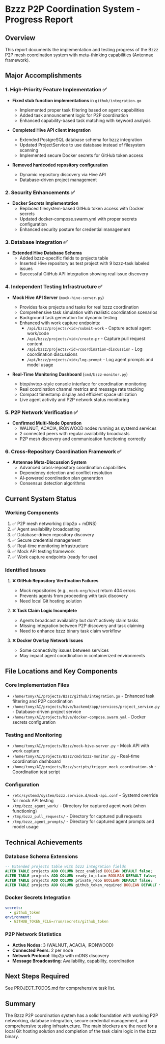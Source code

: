 # Bzzz P2P Coordination System - Progress Report

## Overview
This report documents the implementation and testing progress of the Bzzz P2P mesh coordination system with meta-thinking capabilities (Antennae framework).

## Major Accomplishments

### 1. High-Priority Feature Implementation ✅
- **Fixed stub function implementations** in `github/integration.go`
  - Implemented proper task filtering based on agent capabilities
  - Added task announcement logic for P2P coordination
  - Enhanced capability-based task matching with keyword analysis

- **Completed Hive API client integration**
  - Extended PostgreSQL database schema for bzzz integration
  - Updated ProjectService to use database instead of filesystem scanning
  - Implemented secure Docker secrets for GitHub token access

- **Removed hardcoded repository configuration**
  - Dynamic repository discovery via Hive API
  - Database-driven project management

### 2. Security Enhancements ✅
- **Docker Secrets Implementation**
  - Replaced filesystem-based GitHub token access with Docker secrets
  - Updated docker-compose.swarm.yml with proper secrets configuration
  - Enhanced security posture for credential management

### 3. Database Integration ✅
- **Extended Hive Database Schema**
  - Added bzzz-specific fields to projects table
  - Inserted Hive repository as test project with 9 bzzz-task labeled issues
  - Successful GitHub API integration showing real issue discovery

### 4. Independent Testing Infrastructure ✅
- **Mock Hive API Server** (`mock-hive-server.py`)
  - Provides fake projects and tasks for real bzzz coordination
  - Comprehensive task simulation with realistic coordination scenarios
  - Background task generation for dynamic testing
  - Enhanced with work capture endpoints:
    - `/api/bzzz/projects/<id>/submit-work` - Capture actual agent work/code
    - `/api/bzzz/projects/<id>/create-pr` - Capture pull request content
    - `/api/bzzz/projects/<id>/coordination-discussion` - Log coordination discussions
    - `/api/bzzz/projects/<id>/log-prompt` - Log agent prompts and model usage

- **Real-Time Monitoring Dashboard** (`cmd/bzzz-monitor.py`)
  - btop/nvtop-style console interface for coordination monitoring
  - Real coordination channel metrics and message rate tracking
  - Compact timestamp display and efficient space utilization
  - Live agent activity and P2P network status monitoring

### 5. P2P Network Verification ✅
- **Confirmed Multi-Node Operation**
  - WALNUT, ACACIA, IRONWOOD nodes running as systemd services
  - 2 connected peers with regular availability broadcasts
  - P2P mesh discovery and communication functioning correctly

### 6. Cross-Repository Coordination Framework ✅
- **Antennae Meta-Discussion System**
  - Advanced cross-repository coordination capabilities
  - Dependency detection and conflict resolution
  - AI-powered coordination plan generation
  - Consensus detection algorithms

## Current System Status

### Working Components
1. ✅ P2P mesh networking (libp2p + mDNS)
2. ✅ Agent availability broadcasting
3. ✅ Database-driven repository discovery
4. ✅ Secure credential management
5. ✅ Real-time monitoring infrastructure
6. ✅ Mock API testing framework
7. ✅ Work capture endpoints (ready for use)

### Identified Issues
1. ❌ **GitHub Repository Verification Failures**
   - Mock repositories (e.g., `mock-org/hive`) return 404 errors
   - Prevents agents from proceeding with task discovery
   - Need local Git hosting solution

2. ❌ **Task Claim Logic Incomplete**
   - Agents broadcast availability but don't actively claim tasks
   - Missing integration between P2P discovery and task claiming
   - Need to enhance bzzz binary task claim workflow

3. ❌ **Docker Overlay Network Issues**
   - Some connectivity issues between services
   - May impact agent coordination in containerized environments

## File Locations and Key Components

### Core Implementation Files
- `/home/tony/AI/projects/Bzzz/github/integration.go` - Enhanced task filtering and P2P coordination
- `/home/tony/AI/projects/hive/backend/app/services/project_service.py` - Database-driven project service
- `/home/tony/AI/projects/hive/docker-compose.swarm.yml` - Docker secrets configuration

### Testing and Monitoring
- `/home/tony/AI/projects/Bzzz/mock-hive-server.py` - Mock API with work capture
- `/home/tony/AI/projects/Bzzz/cmd/bzzz-monitor.py` - Real-time coordination dashboard
- `/home/tony/AI/projects/Bzzz/scripts/trigger_mock_coordination.sh` - Coordination test script

### Configuration
- `/etc/systemd/system/bzzz.service.d/mock-api.conf` - Systemd override for mock API testing
- `/tmp/bzzz_agent_work/` - Directory for captured agent work (when functioning)
- `/tmp/bzzz_pull_requests/` - Directory for captured pull requests
- `/tmp/bzzz_agent_prompts/` - Directory for captured agent prompts and model usage

## Technical Achievements

### Database Schema Extensions
```sql
-- Extended projects table with bzzz integration fields
ALTER TABLE projects ADD COLUMN bzzz_enabled BOOLEAN DEFAULT false;
ALTER TABLE projects ADD COLUMN ready_to_claim BOOLEAN DEFAULT false;
ALTER TABLE projects ADD COLUMN private_repo BOOLEAN DEFAULT false;
ALTER TABLE projects ADD COLUMN github_token_required BOOLEAN DEFAULT false;
```

### Docker Secrets Integration
```yaml
secrets:
  - github_token
environment:
  - GITHUB_TOKEN_FILE=/run/secrets/github_token
```

### P2P Network Statistics
- **Active Nodes**: 3 (WALNUT, ACACIA, IRONWOOD)
- **Connected Peers**: 2 per node
- **Network Protocol**: libp2p with mDNS discovery
- **Message Broadcasting**: Availability, capability, coordination

## Next Steps Required
See PROJECT_TODOS.md for comprehensive task list.

## Summary
The Bzzz P2P coordination system has a solid foundation with working P2P networking, database integration, secure credential management, and comprehensive testing infrastructure. The main blockers are the need for a local Git hosting solution and completion of the task claim logic in the bzzz binary.